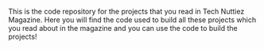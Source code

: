 This is the code repository for the projects that you read in Tech Nuttiez Magazine. Here you will find the code used to build all these projects which you read about in the magazine and you can use the code to build the projects!
